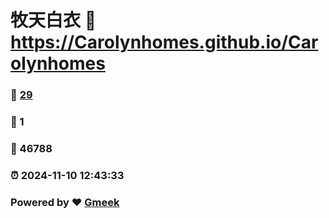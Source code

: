 # 牧天白衣 :link: https://Carolynhomes.github.io/Carolynhomes 
### :page_facing_up: [29](https://Carolynhomes.github.io/Carolynhomes/tag.html) 
### :speech_balloon: 1 
### :hibiscus: 46788 
### :alarm_clock: 2024-11-10 12:43:33 
### Powered by :heart: [Gmeek](https://github.com/Meekdai/Gmeek)

